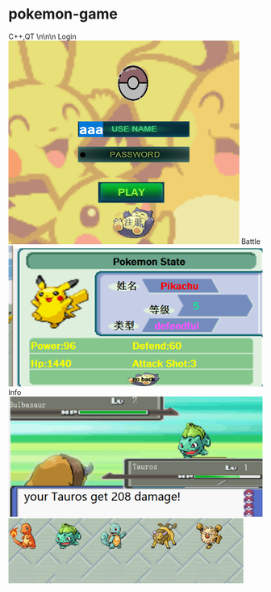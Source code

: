 # pokemon-game
C++,QT
\n\n\n
                       Login
![](https://github.com/Fuckee/pokemon-game/blob/master/1.png)
                       Battle
![](https://github.com/Fuckee/pokemon-game/blob/master/2.png)
                        Info
![](https://github.com/Fuckee/pokemon-game/blob/master/3.png)
![](https://github.com/Fuckee/pokemon-game/blob/master/4.png)



